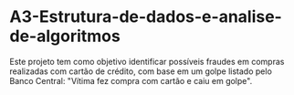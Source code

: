 # A3-Estrutura-de-dados-e-analise-de-algoritmos
Este projeto tem como objetivo identificar possíveis fraudes em compras realizadas com cartão de crédito, com base em um golpe listado pelo Banco Central: "Vítima fez compra com cartão e caiu em golpe". 
